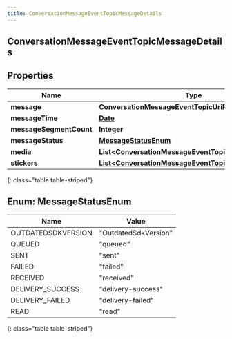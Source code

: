 ```yaml
---
title: ConversationMessageEventTopicMessageDetails
---
```


## ConversationMessageEventTopicMessageDetails

## Properties

| Name                    | Type                                                                                                                               | Description | Notes      |
| ----------------------- | ---------------------------------------------------------------------------------------------------------------------------------- | ----------- | ---------- |
| **message**             | <!----><!---->[**ConversationMessageEventTopicUriReference**](ConversationMessageEventTopicUriReference.md)<!---->                 |             | [optional] |
| **messageTime**         | <!----><!---->[**Date**](Date.md)<!---->                                                                                           |             | [optional] |
| **messageSegmentCount** | <!----><!---->**Integer**<!---->                                                                                                   |             | [optional] |
| **messageStatus**       | [**MessageStatusEnum**](#MessageStatusEnum)<!---->                                                                                 |             | [optional] |
| **media**               | <!----><!---->[**List&lt;ConversationMessageEventTopicMessageMedia&gt;**](ConversationMessageEventTopicMessageMedia.md)<!---->     |             | [optional] |
| **stickers**            | <!----><!---->[**List&lt;ConversationMessageEventTopicMessageSticker&gt;**](ConversationMessageEventTopicMessageSticker.md)<!----> |             | [optional] |

{: class="table table-striped"}

<a name="MessageStatusEnum"></a>

## Enum: MessageStatusEnum

| Name               | Value                          |
| ------------------ | ------------------------------ |
| OUTDATEDSDKVERSION | &quot;OutdatedSdkVersion&quot; |
| QUEUED             | &quot;queued&quot;             |
| SENT               | &quot;sent&quot;               |
| FAILED             | &quot;failed&quot;             |
| RECEIVED           | &quot;received&quot;           |
| DELIVERY_SUCCESS   | &quot;delivery-success&quot;   |
| DELIVERY_FAILED    | &quot;delivery-failed&quot;    |
| READ               | &quot;read&quot;               |

{: class="table table-striped"}
